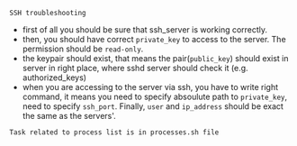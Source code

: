 ``SSH troubleshooting``
* first of all you should be sure that ssh_server is working correctly. 
* then, you should have correct `private_key` to access to the server. The permission should be `read-only`. 
* the keypair should exist, that means the pair(`public_key`) should exist in server in right place, where sshd server should check it (e.g. authorized_keys)
* when you are accessing to the server via ssh, you have to write right command, it means you need to specify absoulute path to `private_key`, need to specify  `ssh_port`. Finally, `user` and `ip_address` should be exact the same as the servers'.

``Task related to process list is in processes.sh file``